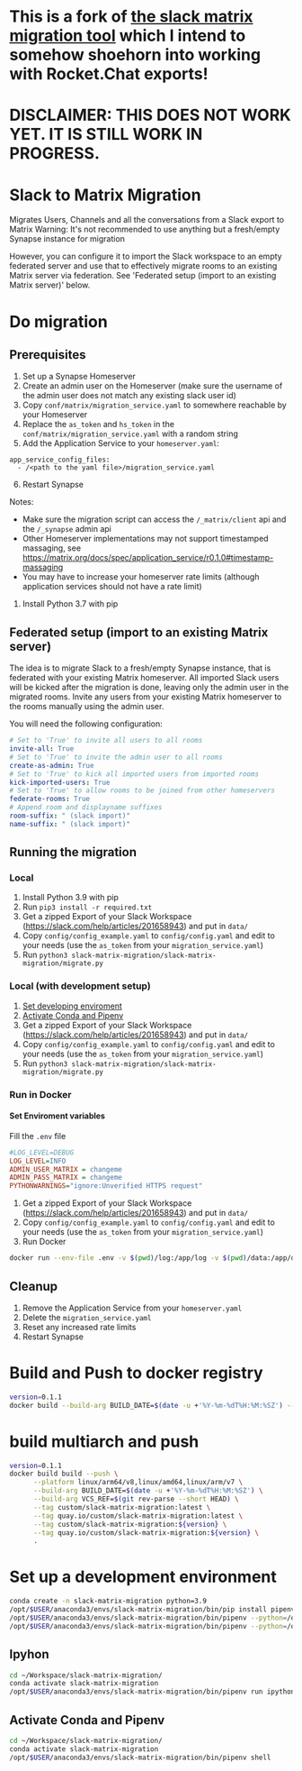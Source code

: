 # This is a fork of [the slack matrix migration tool](https://github.com/Awesome-Technologies/slack-matrix-migration) which I intend to somehow shoehorn into working with Rocket.Chat exports!
# DISCLAIMER: THIS DOES NOT WORK YET. IT IS STILL WORK IN PROGRESS.

# Slack to Matrix Migration
Migrates Users, Channels and all the conversations from a Slack export to Matrix
Warning: It's not recommended to use anything but a fresh/empty Synapse instance for migration

However, you can configure it to import the Slack workspace to an empty federated server
and use that to effectively migrate rooms to an existing Matrix server via federation.
See 'Federated setup (import to an existing Matrix server)' below.






# Do migration

## Prerequisites
1. Set up a Synapse Homeserver
2. Create an admin user on the Homeserver (make sure the username of the admin user does not match any existing slack user id)
3. Copy `conf/matrix/migration_service.yaml` to somewhere reachable by your Homeserver
4. Replace the `as_token` and `hs_token` in the `conf/matrix/migration_service.yaml` with a random string
5. Add the Application Service to your `homeserver.yaml`:
```
app_service_config_files:
  - /<path to the yaml file>/migration_service.yaml
```
6. Restart Synapse

Notes:

- Make sure the migration script can access the `/_matrix/client` api and the `/_synapse` admin api
- Other Homeserver implementations may not support timestamped massaging, see https://matrix.org/docs/spec/application_service/r0.1.0#timestamp-massaging
- You may have to increase your homeserver rate limits (although application services should not have a rate limit)

1. Install Python 3.7 with pip


## Federated setup (import to an existing Matrix server)

The idea is to migrate Slack to a fresh/empty Synapse instance, that is federated with your existing Matrix homeserver.
All imported Slack users will be kicked after the migration is done, leaving only the admin user in the migrated rooms.
Invite any users from your existing Matrix homeserver to the rooms manually using the admin user.

You will need the following configuration:

```yaml
# Set to 'True' to invite all users to all rooms
invite-all: True
# Set to 'True' to invite the admin user to all rooms
create-as-admin: True
# Set to 'True' to kick all imported users from imported rooms
kick-imported-users: True
# Set to 'True' to allow rooms to be joined from other homeservers
federate-rooms: True
# Append room and displayname suffixes
room-suffix: " (slack import)"
name-suffix: " (slack import)"
```

## Running the migration

### Local
1. Install Python 3.9 with pip
2. Run `pip3 install -r required.txt`
3. Get a zipped Export of your Slack Workspace (https://slack.com/help/articles/201658943) and put in `data/`
4. Copy `config/config_example.yaml` to `config/config.yaml` and edit to your needs (use the `as_token` from your `migration_service.yaml`)
5. Run `python3 slack-matrix-migration/slack-matrix-migration/migrate.py`

### Local (with development setup)
1. [Set developing enviroment](#set-developing-enviroment)
2. [Activate Conda and Pipenv](#activate-conda-and-pipenv)
3. Get a zipped Export of your Slack Workspace (https://slack.com/help/articles/201658943) and put in `data/`
4. Copy `config/config_example.yaml` to `config/config.yaml` and edit to your needs (use the `as_token` from your `migration_service.yaml`)
5. Run `python3 slack-matrix-migration/slack-matrix-migration/migrate.py`

### Run in Docker
#### Set Enviroment variables
Fill the `.env` file

``` ini
#LOG_LEVEL=DEBUG
LOG_LEVEL=INFO
ADMIN_USER_MATRIX = changeme
ADMIN_PASS_MATRIX = changeme
PYTHONWARNINGS="ignore:Unverified HTTPS request"
```

1. Get a zipped Export of your Slack Workspace (https://slack.com/help/articles/201658943) and put in `data/`
2. Copy `config/config_example.yaml` to `config/config.yaml` and edit to your needs (use the `as_token` from your `migration_service.yaml`)
3. Run Docker
  ``` Bash
  docker run --env-file .env -v $(pwd)/log:/app/log -v $(pwd)/data:/app/data -v $(pwd)/run:/app/run -v $(pwd)/conf:/app/conf --rm -it slack-matrix-migration slack-matrix-migration:latest
  ```

## Cleanup
1. Remove the Application Service from your `homeserver.yaml`
2. Delete the `migration_service.yaml`
3. Reset any increased rate limits
4. Restart Synapse

# Build and Push to docker registry

``` bash
version=0.1.1
docker build --build-arg BUILD_DATE=$(date -u +'%Y-%m-%dT%H:%M:%SZ') --build-arg VCS_REF=$(git rev-parse --short HEAD)  -t sapian/slack-matrix-migration:latest -t sapian/slack-matrix-migration:${version} --build-arg VERSION=${version} .
```

# build multiarch and push

``` bash
version=0.1.1
docker build build --push \
      --platform linux/arm64/v8,linux/amd64,linux/arm/v7 \
      --build-arg BUILD_DATE=$(date -u +'%Y-%m-%dT%H:%M:%SZ') \
      --build-arg VCS_REF=$(git rev-parse --short HEAD) \
      --tag custom/slack-matrix-migration:latest \
      --tag quay.io/custom/slack-matrix-migration:latest \
      --tag custom/slack-matrix-migration:${version} \
      --tag quay.io/custom/slack-matrix-migration:${version} \
      .
```

# Set up a development environment

``` bash
conda create -n slack-matrix-migration python=3.9
/opt/$USER/anaconda3/envs/slack-matrix-migration/bin/pip install pipenv
/opt/$USER/anaconda3/envs/slack-matrix-migration/bin/pipenv --python=/opt/$USER/anaconda3/envs/slack-matrix-migration/bin/python install
/opt/$USER/anaconda3/envs/slack-matrix-migration/bin/pipenv --python=/opt/$USER/anaconda3/envs/slack-matrix-migration/bin/python install --dev
```

## Ipyhon

``` bash
cd ~/Workspace/slack-matrix-migration/
conda activate slack-matrix-migration
/opt/$USER/anaconda3/envs/slack-matrix-migration/bin/pipenv run ipython
```

## Activate Conda and Pipenv

``` bash
cd ~/Workspace/slack-matrix-migration/
conda activate slack-matrix-migration
/opt/$USER/anaconda3/envs/slack-matrix-migration/bin/pipenv shell
```
